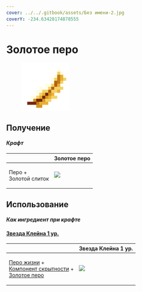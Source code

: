 ```yaml
---
cover: ../../.gitbook/assets/Без имени-2.jpg
coverY: -234.63428174878555
---
```


# Золотое перо

<figure><img src="../../.gitbook/assets/golden_feather_128.png" alt=""><figcaption></figcaption></figure>

## Получение

#### _Крафт_

|                                 | Золотое перо                                   |
| ------------------------------- | ---------------------------------------------- |
| <p>Перо +<br>Золотой слиток</p> | ![](../../.gitbook/assets/golden\_feather.png) |

## Использование

#### _Как ингредиент при крафте_

#### [Звезда Клейна 1 ур.](klein\_star\_1.md)

|                                                                                                                                                        | Звезда Клейна 1 ур.                           |
| ------------------------------------------------------------------------------------------------------------------------------------------------------ | --------------------------------------------- |
| <p><a href="life_arc.md">Перо жизни</a> +<br><a href="stealthpotion.md">Компонент скрытности</a> +<br><a href="golden_feather.md">Золотое перо</a></p> | ![](../../.gitbook/assets/klein\_star\_1.png) |
